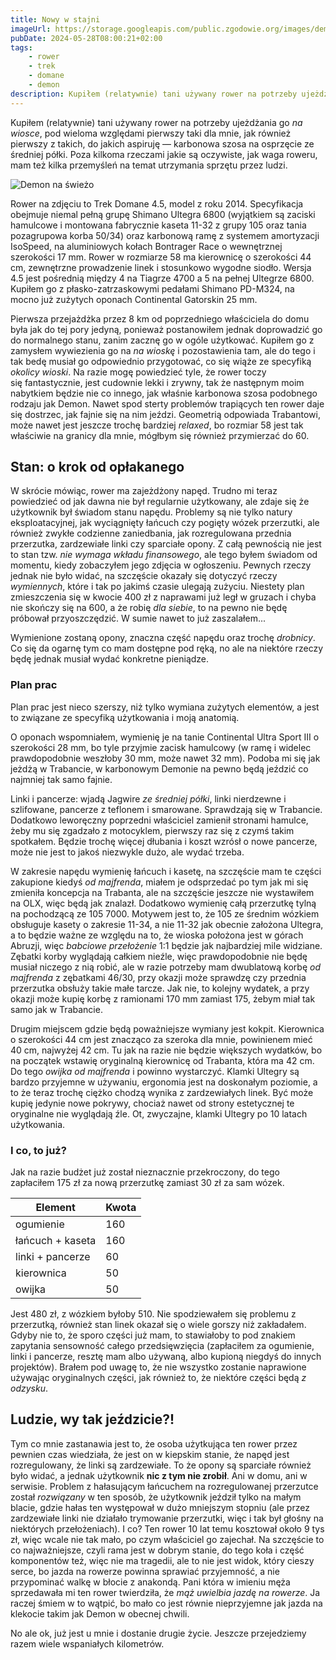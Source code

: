 ```yaml
---
title: Nowy w stajni
imageUrl: https://storage.googleapis.com/public.zgodowie.org/images/demon-na-swiezo.jpg
pubDate: 2024-05-28T08:00:21+02:00
tags:
    - rower
    - trek
    - domane
    - demon
description: Kupiłem (relatywnie) tani używany rower na potrzeby ujeżdżania go _na wiosce_, pod wieloma względami pierwszy taki dla mnie, jak również pierwszy z takich, do jakich aspiruję &mdash; karbonowa szosa na osprzęcie ze średniej półki. Poza kilkoma rzeczami jakie są oczywiste, jak waga roweru, mam też kilka przemyśleń na temat utrzymania sprzętu przez ludzi.
---
```


Kupiłem (relatywnie) tani używany rower na potrzeby ujeżdżania go _na wiosce_, pod wieloma względami pierwszy taki dla mnie, jak również pierwszy z takich, do jakich aspiruję &mdash; karbonowa szosa na osprzęcie ze średniej półki. Poza kilkoma rzeczami jakie są oczywiste, jak waga roweru, mam też kilka przemyśleń na temat utrzymania sprzętu przez ludzi.

![Demon na świeżo](https://storage.googleapis.com/public.zgodowie.org/images/demon-na-swiezo.jpg)

Rower na zdjęciu to Trek Domane 4.5, model z roku 2014. Specyfikacja obejmuje niemal pełną grupę Shimano Ultegra 6800 (wyjątkiem są zaciski hamulcowe i montowana fabrycznie kaseta 11-32 z grupy 105 oraz tania pozagrupowa korba 50/34) oraz karbonową ramę z systemem amortyzacji IsoSpeed, na aluminiowych kołach Bontrager Race o wewnętrznej szerokości 17 mm. Rower w rozmiarze 58 ma kierownicę o szerokości 44 cm, zewnętrzne prowadzenie linek i stosunkowo wygodne siodło. Wersja 4.5 jest pośrednią między 4 na Tiagrze 4700 a 5 na pełnej Ultegrze 6800. Kupiłem go z płasko-zatrzaskowymi pedałami Shimano PD-M324, na mocno już zużytych oponach Continental Gatorskin 25 mm.

Pierwsza przejażdżka przez 8 km od poprzedniego właściciela do domu była jak do tej pory jedyną, ponieważ postanowiłem jednak doprowadzić go do normalnego stanu, zanim zacznę go w ogóle użytkować. Kupiłem go z zamysłem wywiezienia go na _na wioskę_ i pozostawienia tam, ale do tego i tak bedę musiał go odpowiednio przygotować, co się wiąże ze specyfiką _okolicy wioski_. Na razie mogę powiedzieć tyle, że rower toczy się fantastycznie, jest cudownie lekki i zrywny, tak że następnym moim nabytkiem będzie nie co innego, jak właśnie karbonowa szosa podobnego rodzaju jak Demon. Nawet spod sterty problemów trapiących ten rower daje się dostrzec, jak fajnie się na nim jeździ. Geometrią odpowiada Trabantowi, może nawet jest jeszcze trochę bardziej _relaxed_, bo rozmiar 58 jest tak właściwie na granicy dla mnie, mógłbym się również przymierzać do 60.

## Stan: o krok od opłakanego

W skrócie mówiąc, rower ma zajeżdżony napęd. Trudno mi teraz powiedzieć od jak dawna nie był regularnie użytkowany, ale zdaje się że użytkownik był świadom stanu napędu. Problemy są nie tylko natury eksploatacyjnej, jak wyciągnięty łańcuch czy pogięty wózek przerzutki, ale również zwykłe codzienne zaniedbania, jak rozregulowana przednia przerzutka, zardzewiałe linki czy sparciałe opony. Z całą pewnością nie jest to stan tzw. _nie wymaga wkładu finansowego_, ale tego byłem świadom od momentu, kiedy zobaczyłem jego zdjęcia w ogłoszeniu. Pewnych rzeczy jednak nie było widać, na szczęście okazały się dotyczyć rzeczy _wymiennych_, które i tak po jakimś czasie ulegają zużyciu. Niestety plan zmieszczenia się w kwocie 400 zł z naprawami już legł w gruzach i chyba nie skończy się na 600, a że robię _dla siebie_, to na pewno nie będę próbował przyoszczędzić. W sumie nawet to już zaszalałem...

Wymienione zostaną opony, znaczna część napędu oraz trochę _drobnicy_. Co się da ogarnę tym co mam dostępne pod ręką, no ale na niektóre rzeczy będę jednak musiał wydać konkretne pieniądze.

### Plan prac

Plan prac jest nieco szerszy, niż tylko wymiana zużytych elementów, a jest to związane ze specyfiką użytkowania i moją anatomią.

O oponach wspomniałem, wymienię je na tanie Continental Ultra Sport III o szerokości 28 mm, bo tyle przyjmie zacisk hamulcowy (w ramę i widelec prawdopodobnie weszłoby 30 mm, może nawet 32 mm). Podoba mi się jak jeżdżą w Trabancie, w karbonowym Demonie na pewno będą jeździć co najmniej tak samo fajnie.

Linki i pancerze: wjadą Jagwire _ze średniej półki_, linki nierdzewne i szlifowane, pancerze z teflonem i smarowane. Sprawdzają się w Trabancie. Dodatkowo leworęczny poprzedni właściciel zamienił stronami hamulce, żeby mu się zgadzało z motocyklem, pierwszy raz się z czymś takim spotkałem. Będzie trochę więcej dłubania i koszt wzrósł o nowe pancerze, może nie jest to jakoś niezwykle dużo, ale wydać trzeba.

W zakresie napędu wymienię łańcuch i kasetę, na szczęście mam te części zakupione kiedyś _od majfrenda_, miałem je odsprzedać po tym jak mi się zmieniła koncepcja na Trabanta, ale na szczęście jeszcze nie wystawiłem na OLX, więc będą jak znalazł. Dodatkowo wymienię całą przerzutkę tylną na pochodzącą ze 105 7000. Motywem jest to, że 105 ze średnim wózkiem obsługuje kasety o zakresie 11-34, a nie 11-32 jak obecnie założona Ultegra, a to będzie ważne ze względu na to, że wioska położona jest w górach Abruzji, więc _babciowe przełożenie_ 1:1 będzie jak najbardziej mile widziane. Zębatki korby wyglądają całkiem nieźle, więc prawdopodobnie nie będę musiał niczego z nią robić, ale w razie potrzeby mam dwublatową korbę _od majfrenda_ z zębatkami 46/30, przy okazji może sprawdzę czy przednia przerzutka obsłuży takie małe tarcze. Jak nie, to kolejny wydatek, a przy okazji może kupię korbę z ramionami 170 mm zamiast 175, żebym miał tak samo jak w Trabancie.

Drugim miejscem gdzie będą poważniejsze wymiany jest kokpit. Kierownica o szerokości 44 cm jest znacząco za szeroka dla mnie, powinienem mieć 40 cm, najwyżej 42 cm. Tu jak na razie nie będzie większych wydatków, bo na początek wstawię oryginalną kierownicę od Trabanta, która ma 42 cm. Do tego _owijka od majfrenda_ i powinno wystarczyć. Klamki Ultegry są bardzo przyjemne w używaniu, ergonomia jest na doskonałym poziomie, a to że teraz trochę ciężko chodzą wynika z zardzewiałych linek. Być może kupię jedynie nowe pokrywy, chociaż nawet od strony estetycznej te oryginalne nie wyglądają źle. Ot, zwyczajne, klamki Ultegry po 10 latach użytkowania.

### I co, to już?

Jak na razie budżet już został nieznacznie przekroczony, do tego zapłaciłem 175 zł za nową przerzutkę zamiast 30 zł za sam wózek.

| Element | Kwota |
| --- | --- |
| ogumienie | 160 |
| łańcuch + kaseta | 160 |
| linki + pancerze | 60 |
| kierownica | 50 |
| owijka | 50 |

Jest 480 zł, z wózkiem byłoby 510. Nie spodziewałem się problemu z przerzutką, również stan linek okazał się o wiele gorszy niż zakładałem. Gdyby nie to, że sporo części już mam, to stawiałoby to pod znakiem zapytania sensowność całego przedsięwzięcia (zapłaciłem za ogumienie, linki i pancerze, resztę mam albo używaną, albo kupioną niegdyś do innych projektów). Brałem pod uwagę to, że nie wszystko zostanie naprawione używając oryginalnych części, jak również to, że niektóre części będą _z odzysku_.

## Ludzie, wy tak jeździcie?!

Tym co mnie zastanawia jest to, że osoba użytkująca ten rower przez pewnien czas wiedziała, że jest on w kiepskim stanie, że napęd jest rozregulowany, że linki są zardzewiałe. To że opony są sparciałe również było widać, a jednak użytkownik **nic z tym nie zrobił**. Ani w domu, ani w serwisie. Problem z hałasującym łańcuchem na rozregulowanej przerzutce został _rozwiązany_ w ten sposób, że użytkownik jeździł tylko na małym blacie, gdzie hałas ten występował w dużo mniejszym stopniu (ale przez zardzewiałe linki nie działało trymowanie przerzutki, więc i tak był głośny na niektórych przełożeniach). I co? Ten rower 10 lat temu kosztował około 9 tys zł, więc wcale nie tak mało, po czym właściciel go zajechał. Na szczęście to co najważniejsze, czyli rama jest w dobrym stanie, do tego koła i część komponentów też, więc nie ma tragedii, ale to nie jest widok, który cieszy serce, bo jazda na rowerze powinna sprawiać przyjemność, a nie przypominać walkę w błocie z anakondą. Pani która w imieniu męża sprzedawała mi ten rower twierdziła, że _mąż uwielbia jazdę na rowerze_. Ja raczej śmiem w to wątpić, bo mało co jest równie nieprzyjemne jak jazda na klekocie takim jak Demon w obecnej chwili.

No ale ok, już jest u mnie i dostanie drugie życie. Jeszcze przejedziemy razem wiele wspaniałych kilometrów.

